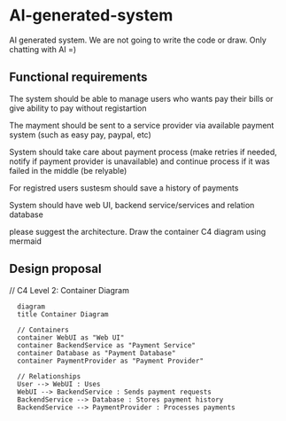 # AI-generated-system
AI generated system. We are not going to write the code or draw. Only chatting with AI =)

## Functional requirements

The system should be able to manage users who wants pay their bills or give ability to pay without registartion

The mayment should be sent to a service provider via available payment system (such as easy pay, paypal, etc)

System should take care about payment process (make retries if needed, notify if payment provider is unavailable) and continue process if it was failed in the middle (be relyable)

For registred users sustesm should save a history of payments

System should have web UI, backend service/services and relation database

please suggest the architecture. Draw the container C4 diagram using mermaid

## Design proposal

// C4 Level 2: Container Diagram
```mermaid
  diagram
  title Container Diagram

  // Containers
  container WebUI as "Web UI"
  container BackendService as "Payment Service"
  container Database as "Payment Database"
  container PaymentProvider as "Payment Provider"

  // Relationships
  User --> WebUI : Uses
  WebUI --> BackendService : Sends payment requests
  BackendService --> Database : Stores payment history
  BackendService --> PaymentProvider : Processes payments
